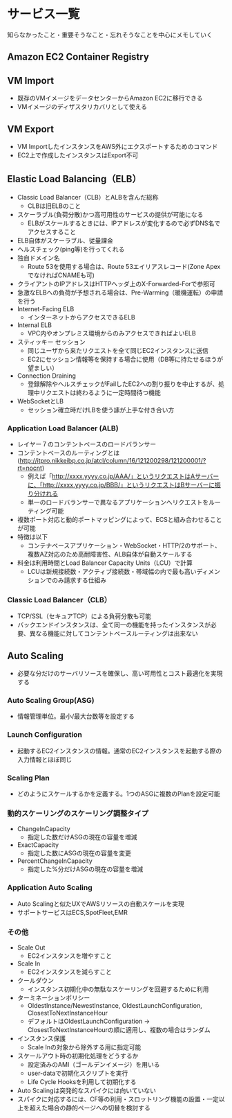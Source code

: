 # サービス一覧

知らなかったこと・重要そうなこと・忘れそうなことを中心にメモしていく

## Amazon EC2 Container Registry

## VM Import
- 既存のVMイメージをデータセンターからAmazon EC2に移行できる
- VMイメージのディザスタリカバリとして使える

## VM Export
- VM ImportしたインスタンスをAWS外にエクスポートするためのコマンド
- EC2上で作成したインスタンスはExport不可

## Elastic Load Balancing（ELB）
- Classic Load Balancer（CLB）とALBを含んだ総称
    - CLBは旧ELBのこと
- スケーラブル(負荷分散)かつ高可用性のサービスの提供が可能になる
    - ELBがスケールするときには、IPアドレスが変化するので必ずDNS名でアクセスすること
- ELB自体がスケーラブル、従量課金
- ヘルスチェック(ping等)を行ってくれる
- 独自ドメイン名
    - Route 53を使用する場合は、Route 53エイリアスレコード(Zone ApexでなければCNAMEも可)
- クライアントのIPアドレスはHTTPヘッダ上のX-Forwarded-Forで参照可
- 急激なELBへの負荷が予想される場合は、Pre-Warming（暖機運転）の申請を行う
- Internet-Facing ELB
    - インターネットからアクセスできるELB
- Internal ELB
    - VPC内やオンプレミス環境からのみアクセスできればよいELB
- スティッキー セッション
    - 同じユーザから来たリクエストを全て同じEC2インスタンスに送信
    - EC2にセッション情報等を保持する場合に使用（DB等に持たせるほうが望ましい）
- Connection Draining
    - 登録解除やヘルスチェックがFailしたEC2への割り振りを中止するが、処理中リクエストは終わるように一定時間待つ機能
- WebSocketとLB
    - セッション確立時だけLBを使う䛾が上手な付き合い方

### Application Load Balancer (ALB)
- レイヤー７のコンテントベースのロードバランサー
- コンテントベースのルーティングとは(http://itpro.nikkeibp.co.jp/atcl/column/16/121200298/121200001/?rt=nocnt)
    - 例えば「http://xxxx.yyyy.co.jp/AAA/」というリクエストはAサーバーに、「http://xxxx.yyyy.co.jp/BBB/」というリクエストはBサーバーに振り分けれる
    - 単一のロードバランサーで異なるアプリケーションへリクエストをルーティング可能
- 複数ポート対応と動的ポートマッピングによって、ECSと組み合わせることが可能
- 特徴は以下
    - コンテナベースアプリケーション・WebSocket・HTTP/2のサポート、複数AZ対応のため高耐障害性、ALB自体が自動スケールする
- 料金は利用時間とLoad Balancer Capacity Units（LCU）で計算
    - LCUは新規接続数・アクティブ接続数・帯域幅の内で最も高いディメンションでのみ請求する仕組み

### Classic Load Balancer（CLB）
- TCP/SSL（セキュアTCP）による負荷分散も可能
- バックエンドインスタンスは、全て同一の機能を持ったインスタンスが必要、異なる機能に対してコンテントベースルーティングは出来ない

## Auto Scaling
- 必要な分だけのサーバリソースを確保し、高い可用性とコスト最適化を実現する

### Auto Scaling Group(ASG)
- 情報管理単位。最小/最大台数等を設定する

### Launch Configuration
- 起動するEC2インスタンスの情報。通常のEC2インスタンスを起動する際の入力情報とほぼ同じ

### Scaling Plan
- どのようにスケールするかを定義する。1つのASGに複数のPlanを設定可能

###  動的スケーリングのスケーリング調整タイプ
- ChangeInCapacity
    - 指定した数だけASGの現在の容量を増減
- ExactCapacity
    - 指定した数にASGの現在の容量を変更
- PercentChangeInCapacity
    - 指定した%分だけASGの現在の容量を増減

### Application Auto Scaling
- Auto Scalingと似たUXでAWSリソースの自動スケールを実現
- サポートサービスはECS,SpotFleet,EMR

### その他
- Scale Out
    - EC2インスタンスを増やすこと
- Scale In
    - EC2インスタンスを減らすこと
- クールダウン
    - インスタンス初期化中の無駄なスケーリングを回避するために利用
- ターミネーションポリシー
    - OldestInstance/NewestInstance, OldestLaunchConfiguration, ClosestToNextInstanceHour
    - デフォルトはOldestLaunchConfiguration -> ClosestToNextInstanceHourの順に適用し、複数の場合はランダム
- インスタンス保護
    - Scale Inの対象から除外する用に指定可能
- スケールアウト時の初期化処理をどうするか
    - 設定済みのAMI（ゴールデンイメージ）を用いる
    - user-dataで初期化スクリプトを実行
    - Life Cycle Hooksを利用して初期化する
- Auto Scalingは突発的なスパイクには向いていない
- スパイクに対応するには、CF等の利用・スロットリング機能の設置・一定以上を超えた場合の静的ページへの切替を検討する
